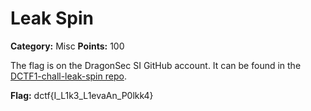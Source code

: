 # Leak Spin

**Category:** Misc
**Points:** 100

The flag is on the DragonSec SI GitHub account. It can be found in the
[DCTF1-chall-leak-spin
repo](https://github.com/DragonSecSI/DCTF1-chall-leak-spin/blob/main/challenge.yml).

**Flag:** dctf{I_L1k3_L1evaAn_P0lkk4}

